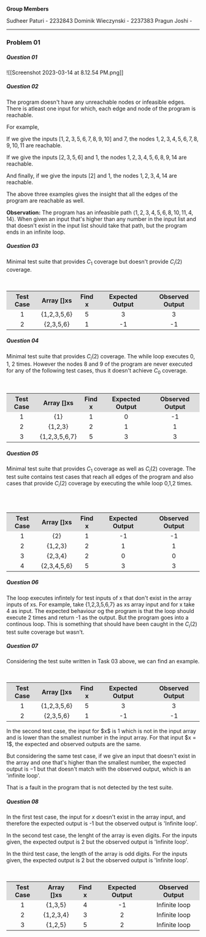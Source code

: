 **Group Members**

Sudheer Paturi - 2232843
Dominik Wieczynski - 2237383
Pragun Joshi - 

---

### Problem 01

##### Question 01
![[Screenshot 2023-03-14 at 8.12.54 PM.png]]
##### Question 02

The program doesn't have any unreachable nodes or infeasible edges. There is atleast one input for which, each edge and node of the program is reachable. 

For example, 

If we give the inputs $[1,2,3,5,6,7,8,9,10]$ and $7$, the nodes $1,2,3,4,5,6,7,8,9,10,11$ are reachable. 

If we give the inputs $[2,3,5,6]$ and $1$, the nodes $1,2,3,4,5,6,8,9,14$ are reachable. 

And finally, if we give the inputs $[2]$ and 1, the nodes $1,2,3,4,14$ are reachable. 

The above three examples gives the insight that all the edges of the program are reachable as well.

**Observation:** The program has an infeasible path $\langle 1,2,3,4,5,6,8,10,11,4,14 \rangle$. When given an input that's higher than any number in the input list and that doesn't exist in the input list should take that path, but the program ends in an infinite loop. 

##### Question 03
Minimal test suite that provides $C_1$ coverage but doesn't provide $C_i(2)$ coverage.
<table style="text-align:center; width:100%;">  
  <tr style="background-color: #dddddd;">  
    <th style="text-align:center">Test Case</th>  
    <th style="text-align:center">Array []xs</th>  
    <th style="text-align:center">Find x</th>  
    <th style="text-align:center">Expected Output</th>
    <th style="text-align:center">Observed Output</th>
  </tr>  
  <tr style="text-align:center; width:100%;">  
    <td>1</td>  
    <td>{1,2,3,5,6}</td>  
    <td>5</td> 
    <td>3</td>
    <td>3</td>  
  </tr>   
  <tr style="text-align:center; width:100%;">  
    <td>2</td>  
    <td>{2,3,5,6}</td>  
    <td>1</td> 
    <td>-1</td>
    <td>-1</td> 
  </tr>   
</table>

##### Question 04
Minimal test suite that provides $C_i(2)$ coverage. The while loop executes 0, 1, 2 times. However the nodes 8 and 9 of the program are never executed for any of the following test cases, thus it doesn't achieve $C_0$ coverage.
<table style="text-align:center; width:100%;">  
  <tr style="background-color: #dddddd;">  
    <th style="text-align:center">Test Case</th>  
    <th style="text-align:center">Array []xs</th>  
    <th style="text-align:center">Find x</th>  
    <th style="text-align:center">Expected Output</th>
    <th style="text-align:center">Observed Output</th>
  </tr>  
  <tr style="text-align:center; width:100%;">  
    <td>1</td>  
    <td>{1}</td>  
    <td>1</td> 
    <td>0</td>
    <td>-1</td>  
  </tr>
  <tr style="text-align:center; width:100%;">  
    <td>2</td>  
    <td>{1,2,3}</td>  
    <td>2</td> 
    <td>1</td>
    <td>1</td>  
  </tr>
  <tr style="text-align:center; width:100%;">  
    <td>3</td>  
    <td>{1,2,3,5,6,7}</td>  
    <td>5</td> 
    <td>3</td>
    <td>3</td>  
  </tr>    
</table>

##### Question 05
Minimal test suite that provides $C_1$ coverage as well as $C_i(2)$ coverage. The test suite contains test cases that reach all edges of the program and also cases that provide $C_i(2)$ coverage by executing the while loop 0,1,2 times. 
<table style="text-align:center; width:100%;">  
  <tr style="background-color: #dddddd;">  
    <th style="text-align:center">Test Case</th>  
    <th style="text-align:center">Array []xs</th>  
    <th style="text-align:center">Find x</th>  
    <th style="text-align:center">Expected Output</th>
    <th style="text-align:center">Observed Output</th>
  </tr>  
  <tr style="text-align:center; width:100%;">  
    <td>1</td>  
    <td>{2}</td>  
    <td>1</td> 
    <td>-1</td>
    <td>-1</td>  
  </tr>
  <tr style="text-align:center; width:100%;">  
    <td>2</td>  
    <td>{1,2,3}</td>  
    <td>2</td> 
    <td>1</td>
    <td>1</td>  
  </tr>
  <tr style="text-align:center; width:100%;">  
    <td>3</td>  
    <td>{2,3,4}</td>  
    <td>2</td> 
    <td>0</td>
    <td>0</td>  
  </tr>
  <tr style="text-align:center; width:100%;">  
    <td>4</td>  
    <td>{2,3,4,5,6}</td>  
    <td>5</td> 
    <td>3</td>
    <td>3</td>  
  </tr>    
</table>

##### Question 06

The loop executes infintely for test inputs of x that don't exist in the array inputs of xs. For example, take {1,2,3,5,6,7} as xs array input and for x take 4 as input. The expected behaviour og the program is that the loop should execute 2 times and return -1 as the output. But the program goes into a continous loop. This is something that should have been caught in the $C_i(2)$ test suite coverage but wasn't. 

##### Question 07

Considering the test suite written in Task 03 above, we can find an example.
<table style="text-align:center; width:100%;">  
  <tr style="background-color: #dddddd;">  
    <th style="text-align:center">Test Case</th>  
    <th style="text-align:center">Array []xs</th>  
    <th style="text-align:center">Find x</th>  
    <th style="text-align:center">Expected Output</th>
    <th style="text-align:center">Observed Output</th>
  </tr>  
  <tr style="text-align:center; width:100%;">  
    <td>1</td>  
    <td>{1,2,3,5,6}</td>  
    <td>5</td> 
    <td>3</td>
    <td>3</td>  
  </tr>   
  <tr style="text-align:center; width:100%;">  
    <td>2</td>  
    <td>{2,3,5,6}</td>  
    <td>1</td> 
    <td>-1</td>
    <td>-1</td> 
  </tr>   
</table>
In the second test case, the input for $x$ is 1 which is not in the input array and is lower than the smallest number in the input array. For that input $x = 1$, the expected and observed outputs are the same. 

But considering the same test case, if we give an input that doesn't exist in the array and one that's higher than the smallest number, the expected output is $-1$ but that doesn't match with the observed output, which is an 'infinite loop'.

That is a fault in the program that is not detected by the test suite. 

##### Question 08

In the first test case, the input for $x$ doesn't exist in the array input, and therefore the expected output is -1 but the observed output is 'Infinite loop'.

In the second test case, the lenght of the array is even digits. For the inputs given, the expected output is 2 but the observed output is 'Infinite loop'.

In the third test case, the length of the array is odd digits. For the inputs given, the expected output is 2 but the observed output is 'Infinite loop'.
<table style="text-align:center; width:100%;">  
  <tr style="background-color: #dddddd;">  
    <th style="text-align:center">Test Case</th>  
    <th style="text-align:center">Array []xs</th>  
    <th style="text-align:center">Find x</th>  
    <th style="text-align:center">Expected Output</th>
    <th style="text-align:center">Observed Output</th>
  </tr>  
  <tr style="text-align:center; width:100%;">  
    <td>1</td>  
    <td>{1,3,5}</td>  
    <td>4</td> 
    <td>-1</td>
    <td>Infinite loop</td>  
  </tr>
  <tr style="text-align:center; width:100%;">  
    <td>2</td>  
    <td>{1,2,3,4}</td>  
    <td>3</td> 
    <td>2</td>
    <td>Infinite loop</td>  
  </tr>
  <tr style="text-align:center; width:100%;">  
    <td>3</td>  
    <td>{1,2,5}</td>  
    <td>5</td> 
    <td>2</td>
    <td>Infinite loop</td>  
  </tr>    
</table>
